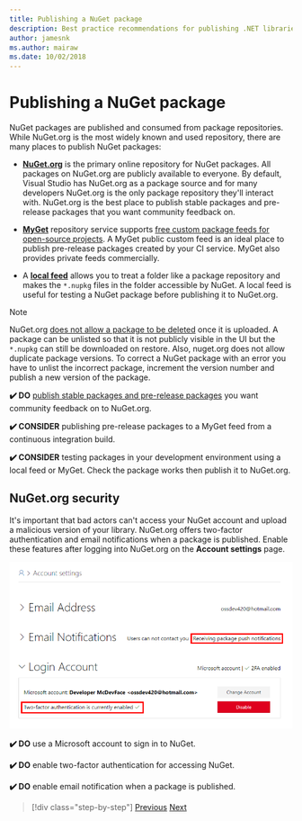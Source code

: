 ```yaml
---
title: Publishing a NuGet package
description: Best practice recommendations for publishing .NET libraries to NuGet.
author: jamesnk
ms.author: mairaw
ms.date: 10/02/2018
---
```

# Publishing a NuGet package

NuGet packages are published and consumed from package repositories. While NuGet.org is the most widely known and used repository, there are many places to publish NuGet packages:

* **[NuGet.org](https://www.nuget.org/)** is the primary online repository for NuGet packages. All packages on NuGet.org are publicly available to everyone. By default, Visual Studio has NuGet.org as a package source and for many developers NuGet.org is the only package repository they'll interact with. NuGet.org is the best place to publish stable packages and pre-release packages that you want community feedback on.

* **[MyGet](https://myget.org/)** repository service supports [free custom package feeds for open-source projects](https://www.myget.org/opensource). A MyGet public custom feed is an ideal place to publish pre-release packages created by your CI service. MyGet also provides private feeds commercially.

* A **[local feed](/nuget/hosting-packages/local-feeds)** allows you to treat a folder like a package repository and makes the `*.nupkg` files in the folder accessible by NuGet. A local feed is useful for testing a NuGet package before publishing it to NuGet.org.

> [!NOTE]
> NuGet.org [does not allow a package to be deleted](/nuget/policies/deleting-packages) once it is uploaded. A package can be unlisted so that it is not publicly visible in the UI but the `*.nupkg` can still be downloaded on restore. Also, nuget.org does not allow duplicate package versions. To correct a NuGet package with an error you have to unlist the incorrect package, increment the version number and publish a new version of the package.

**✔️ DO** [publish stable packages and pre-release packages](/nuget/create-packages/publish-a-package) you want community feedback on to NuGet.org.

**✔️ CONSIDER** publishing pre-release packages to a MyGet feed from a continuous integration build.

**✔️ CONSIDER** testing packages in your development environment using a local feed or MyGet. Check the package works then publish it to NuGet.org.

## NuGet.org security

It's important that bad actors can't access your NuGet account and upload a malicious version of your library. NuGet.org offers two-factor authentication and email notifications when a package is published. Enable these features after logging into NuGet.org on the **Account settings** page.

![alt text](./media/publish-nuget-package/nuget-2fa.png "NuGet Account Security")

**✔️ DO** use a Microsoft account to sign in to NuGet.

**✔️ DO** enable two-factor authentication for accessing NuGet.

**✔️ DO** enable email notification when a package is published.

>[!div class="step-by-step"]
[Previous](./sourcelink.md)
[Next](./versioning.md)
